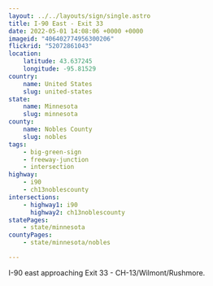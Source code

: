```yaml
---
layout: ../../layouts/sign/single.astro
title: I-90 East - Exit 33
date: 2022-05-01 14:08:06 +0000 +0000
imageid: "406402774956300206"
flickrid: "52072861043"
location:
    latitude: 43.637245
    longitude: -95.81529
country:
    name: United States
    slug: united-states
state:
    name: Minnesota
    slug: minnesota
county:
    name: Nobles County
    slug: nobles
tags:
    - big-green-sign
    - freeway-junction
    - intersection
highway:
    - i90
    - ch13noblescounty
intersections:
    - highway1: i90
      highway2: ch13noblescounty
statePages:
    - state/minnesota
countyPages:
    - state/minnesota/nobles

---
```

I-90 east approaching Exit 33 - CH-13/Wilmont/Rushmore.